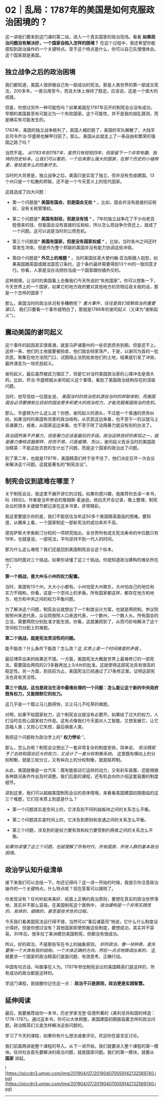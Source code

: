 # 02｜乱局：1787年的美国是如何克服政治困境的？

这一讲我们要来到这门课的第二站，进入一个真实国家的政治现场。看看 **如果政治问题没有解决好，一个国家会陷入怎样的困境？** 在这个过程中，我还希望你能感知到政治操作的一个关键特点。至于这个特点是什么，你可以自己先慢慢体会。这个国家就是美国。

## 独立战争之后的政治困境

我们都知道，美国人很骄傲自己有一部成功的宪法。那是人类世界的第一部成文宪法，200多年，一直沿用至今，而且大体上保持了稳定。应该说，这是一个很大的成就。

但是，你想过另外一种可能性吗？如果美国在1787年召开的制宪会议没有成功，早期的美国甚至有可能沦为一个失败国家。这个可能性，并不是我的胡乱猜测，而是确实有可能发生的。

1783年，美国的独立战争胜利了，英国人被赶跑了，美国的军队解散了，大陆军总司令乔治·华盛顿也解甲归田了。那么，美国从此就走上了一条自由和繁荣的强国之路了吗？

当然不是。 *从1783年到1787年，虽然只有短短四年，但是留下一个非常有趣、独特的历史标本。让我们可以看到，一个后来那么强大的国家，在那个历史的小缝隙里，曾经是多么的险象环生。*

当时的大背景是，独立战争之后，美国只是实现了独立，但并没有完成建国。13个州只是一个松散的邦联，还不是一个今天意义上的现代国家。

这就造成了四大问题：

* 第一个问题是* **美国有国会，但是国会无权** * 。比如，国会并没有直接的征税权，没有关税管理权。

* 第二个问题是* **美国有财政，但是没有钱** * 。7年的独立战争花了不少向老百姓借来的钱，但是国会没有直接的征税权，所以怎么把战争欠债还上，就成了一个问题。这可以说是当时的公债危机。

* 第三个问题是* **美国有国家，但是没有国家权威** * 。比如，当时各州之间还时常发生冲突，但是作为整个邦联的美国并没有能力协调这些冲突。

* 第四个问题是* **外交上的难题** * 。当时美国驻英大使约翰·亚当斯跟人抱怨，如果美国跟英国或跟法国签订条约，这个条约最终需要得到13个州的一致同意才行。你看，人家是没办法把你当成一个国家跟你搞外交的。

这种困境，让当时的美国看上去像我们今天所说的“失败国家”。你可以想象一下，今天世界上的一个国家，如果它的地方政府要对其他地方的货物征收关税的话，那是一个怎样的国家？

那么，美国当时的政治状况有多糟糕呢？ *重大事件，往往是我们观察政治的重要窗口。* 我们只要看一个事件就明白了，那就是1786年的谢司起义（又译为“谢斯起义”）。

## 震动美国的谢司起义

这个事件的起因其实很普通，就是马萨诸塞州的一些农民债务到期，但是还不上。这样一来，他们的土地就要被拍卖，他们就会倾家荡产。于是，以谢司为首的一批农民，聚集在地方法院门口，试图阻止法院拍卖他们的土地，结果就引发了冲突，最终演变为一场农民起义。

谢司起义，最后虽然被武力镇压了，但是它对当时美国政治家的心理冲击是很大的。比如，乔治·华盛顿就从谢司起义这个事情，看到了美国政治结构存在的深层问题。

当时，他写信给一位朋友说， *美国当时的政治危机源自当时的邦联体制，而美国国会必须要拥有比目前的国会更多和更大的政治权力，才能克服美国政治的危机。*

那么，华盛顿为什么这么说？你想，谢司起义的源头，不过是一个普通的债务纠纷。如果当时的美国有完善的政治结构，从农民这边来看，也不至于一抗议就马上诉诸暴力，或者，从国家这边来看，也不至于除了动用暴力就没有别的办法了。

 *政治固然离不开暴力，但是暴力应该是最后的手段。政治运转良好的表现之一，就是暴力像核武器那样，存而不用，只是威慑。* 所以，谢司起义告诉当时的美国政治精英：不是这批农民的生计出了问题，而是这个国家的政治出了问题。

到了第二年，也就是1787年，美国精英们终于坐不住了，他们决定召开一次会议来解决这个问题。这就是著名的“制宪会议”。

## 制宪会议到底难在哪里？

关于制宪会议，我这里不展开讲它的过程。如果你感兴趣，我推荐你去读一本书，叫《辩论》。作者是当年参会的詹姆斯·麦迪逊。他白天开会记录，晚上整理，制宪会议的很多关键细节都记录在这本书里，非常精彩。

我这里要提示你的是，我们不能低估当年这50多个美国精英面临的困难。要知道，从概率上看，一个国家制定一部新宪法的成功率并不高。

德克萨斯大学奥斯汀分校的一项研究指出，全世界所有成文宪法寿命的中位数只有19年。也就是说，一部宪法，平均坚持不到一代人的时间。

那为什么这么难呢？我们还是回到美国制宪会议这个标本。

他们当时面对三个挑战。如果你读懂了这三个挑战，你就知道政治建构的难处所在了。

 **第一个挑战，是大州与小州的权力配置。**

当时，美国有13个州，大大小小都有。小州怕受大州欺负，大州怕自己的地位和实力不相称。你看，这是一个空间上的矛盾。所有国家都这样，都存在地方和地方、地方和中央之间的权力平衡问题。

为了解决这个问题，制宪会议就想出了一个制度设计方案，也就是两院制。参议院按照州来选代表，众议院按照人口来选代表，一个数州，一个数人头。所有国会的立法，需要两院分别批准才能生效。你看，这就兼顾到了，从而巧妙地解决了这个空间权力分配上的难题。

 **第二个挑战，就是宪法灵活性的问题。**

能不能改？什么条件下能改？怎么改？这 *实质上是一个时间维度的矛盾* 。

最后博弈出来的结果还不错。一方面，美国宪法大概是世界上最难修订的一部宪法，需要国会两院的2/3多数再加上3/4州的批准。这就使得这部宪法具有很高的稳定性。另一方面，到目前为止，美国宪法已经通过了27条修正案，证明这部宪法也具有灵活性。

 **第三个挑战，这也是政治生活中最难处理的一个问题：怎么能让这个新的中央政府既有权力，又能限制它的权力。**

这几乎是一个既让马儿跑得快，又让马儿不吃草的难题。

对啊，如果不给国家权力，这个制宪会议就没有必要开。如果给了过大的权力，人们当时总担心国家权力作恶。这有点像我们今天面对人工智能，又想发展它，让它造福人类；又担心它失控，最后祸害人类。

我把这个问题称为政治学上的“ **权力悖论** ”。

那么，怎么办呢？制宪会议想出了一套非常复杂的制度安排。简单说， *宪法既赋予了总统和国会巨大的权力，又设计了一套分权制衡系统。* 这里既有横向上的分权制衡，就是三权分立，又有纵向上的分权制衡，就是联邦制。

从此，美国就像是一台汽车：既有能驱动它运转的动力，又有刹车装置，还能根据各种路况条件作出及时调整。我们后面的课程，还有机会向你介绍这套装置的制度细节。

讲到这里，我们可以超越美国制宪会议的具体情境，来看看美国建国初期面临的这三个难题，它们在本质上到底是什么？

* 第一个问题其实是空间上的，它涉及到不同利益板块之间的关系怎么平衡。

* 第二个问题其实是时间上的，它涉及到原则和变通之间的关系怎么平衡。

* 第三个问题，涉及到的是权力要有效和权力要受制约两者之间的关系怎么平衡。

 *如果你读懂了这三个问题，也就理解了所有时代、所有国家、所有人群的基本政治困境。*

## 政治学认知升级清单

接下来我们可以总结一下。你还记得吗？这一讲一开始的时候，我提示你注意政治操作的一个关键特点。什么特点呢？现在答案可以揭晓了。

你发现没有？任何听起来美好、纸面上正确的政治原则，要想在真实的政治世界落地，其实并不那么容易。在美国制宪这个案例中， *政治建构是一个非常实践性的、具体的、细微的，甚至是技术性的过程。*

今天我们看美国宪法运行得不错，当然可以“事后诸葛亮”地说，它什么什么制度设计得好。但是你想过没有？其他国家即使照搬这些制度，要想成功，其实并不容易。30年后，很多拉丁美洲模仿美国制宪，但都没有很成功。

所以，好的政治，不是那些写在书上的抽象原则。 *好的政治，像一块钟表，是先要有一个大体有效的结构，一个大体正确的方向，然后一点点地微调出来的。* 这就要求一个国家的政治精英们直面问题、有效思考、正确行动。

中国有句古话，叫做事在人为。1787年参加制宪会议的美国精英们是这样的，所有成功的政治都是这样的。

学这门课程，我提醒你记住这一点： **政治不只是原则，政治更是实践智慧。**

## 延伸阅读

最后，我要推荐给你一本书，历史学家戈登·伍德所著的《美利坚共和国的缔造：1776-1787》。通过这本书，你可以大体把握，美国建国初期面临着怎样的政治问题，政治精英们又是怎样解决这些问题的。

学习了今天的课程，如果你有什么想法或者评论，欢迎你在留言区讨论。

我们前面两讲是整个课程的导入。从下一讲开始，我们就要进入整个课程的第一模块。任何社会首先要解决的政治问题，就是国家问题。我们的第一模块，就要从 **国家** 讲起。

![https://piccdn3.umiwi.com/img/201904/07/201904070059142132569740.jpg](https://piccdn3.umiwi.com/img/201904/07/201904070059142132569740.jpg)

---
